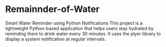 # Remainnder-of-Water
Smart Water Reminder using Python Notifications This project is a lightweight Python-based application that helps users stay hydrated by reminding them to drink water every 30 minutes. It uses the plyer library to display a system notification at regular intervals. 
